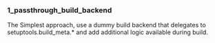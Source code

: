### 1_passthrough_build_backend

The Simplest approach, use a dummy build backend that delegates to setuptools.build_meta.* and add additional
logic available during build.